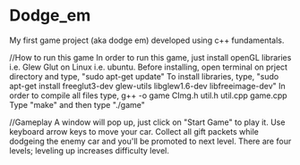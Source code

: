 # Dodge_em

My first game project (aka dodge em) developed using c++ fundamentals.

//How to run this game
In order to run this game, just install openGL libraries i.e. Glew Glut on Linux i.e. ubuntu.
Before installing, open terminal on prject directory and type, "sudo apt-get update"
To install libraries, type, "sudo apt-get install freeglut3-dev glew-utils libglew1.6-dev libfreeimage-dev"
In order to compile all files type, g++ -o game CImg.h util.h util.cpp game.cpp
Type "make" and then type "./game" 

//Gameplay
A window will pop up, just click on "Start Game" to play it.
Use keyboard arrow keys to move your car.
Collect all gift packets while dodgeing the enemy car and you'll be promoted to next level.
There are four levels; leveling up increases difficulty level.
